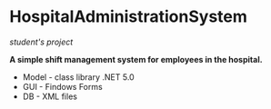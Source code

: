 # HospitalAdministrationSystem
*student's project*

**A simple shift management system for employees in the hospital.**

+ Model - class library .NET 5.0
+ GUI - Findows Forms
+ DB - XML files
